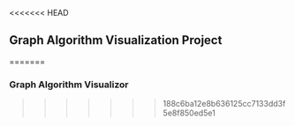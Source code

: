 <<<<<<< HEAD
## Graph Algorithm Visualization Project
=======
### Graph Algorithm Visualizor
>>>>>>> 188c6ba12e8b636125cc7133dd3f5e8f850ed5e1
